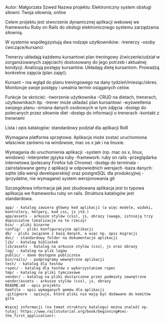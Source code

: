 Autor: Małgorzata Szwed
Nazwa projektu: Elektroniczny system obsługi siłowni: Twoja siłownia, online 

Celem projektu jest stworzenie dynamicznej aplikacji webowej we frameworku Ruby on Rails do obsługi elektronicznego systemu zarządzania siłownią.

W systemie współegzystują dwa rodzaje użytkowników:
-trenerzy
-osoby ćwiczące/kursanci

Trenerzy układają każdemu kursantowi plan treningowy (ćwiczenie/udział w zorganizowanych zajęciach) dostosowany do jego potrzeb i aktualnej kondycji. Analizują postępy kursantów. Układają dietę kursantom. Prowadzą konkretne zajęcia (plan zajęć).

Kursant – ma wgląd do planu treningowego na dany tydzień/miesiąc/okres. Monitoruje swoje postępy i urealnia termin osiąganych celów.  

Funkcje (w skrócie):
-tworzenie użytkownika
-CRUD na dietach, trenerach, użytkownikach itp.
-trener może układać plan kursantowi
-wyświetlenia swojego planu
-zmiana danych osobowych w tym zdjęcia
-dostęp do polecanych przez siłownie diet
-dostęp do informacji o trenerach
-kontakt z trenerami 

Lista i opis katalogów: standardowy podział dla aplikacji RoR

Wymagana platforma sprzętowa: Aplikacja może zostać uruchomiona właściwie zarówno na windowsie, mac os x jak i na linuxie.

Wymagania do uruchomienia aplikacji:
-system (np. mac os x, linux, windows)
-interpreter języka ruby
-framework: ruby on rails
-przeglądarka internetowa (polecany Firefox lub Chrome)
-dostęp do terminala
-zainstalowane gemy z aplikacji w odpowiednich wersjach
-baza danych: sqlite (dla wersji developerskiej) oraz postgreSQL dla produkcyjnej
-(przydatne, nie wymagane) system wersjonowania git 


Szczegółowa informacja jak jest zbudowana aplikacja
jest to typowa aplikacja we frameworku ruby on rails. Struktura katalogów jest standardowa.

	app/ - katalog zawiera główny kod aplikacji (a więc modele, widoki, kontrolery, helpery, kod css, js itd.)
	app/assets - arkusze stylów (css), js, obrazy (uwaga, istnieją trzy dopszczalne lokalizacje na te rzeczy)
	bin/ - pliki binarne
	config/ - pliki konfiguracyjne aplikacji
	db/ - pliki związane z bazą danych, a więc np. opis migracji
	doc/ - standardowy folder na dokumentacje aplikacji
	lib/ - katalog bibliotek
	lib/assets - katalog na arkusze stylów (css), js oraz obrazy
	log/ - katalog na plik logów
	public/ - dane dostępne publicznie
	bin/rails/ - podprogramy wewnętrzne aplikacji
	test/ - katalog dla testów
	rspec/ - katalog dla testów z wykorzystaniem rspec
	tmp/ - katalog na pliki tymczasowe
	vendor/ - katalog na pliki dostarczone przez podmioty zewnętrzne
	vendor/assets - arkusze stylów (css), js, obrazy
	README.md - opis projektu
	Gemfile - opis wymaganych gemów dla aplikacji
	.gitignore - opisuje, które pliki nie mają być dodawane do komitów gita

	Więcej informacji (na temat struktury katalogu) można znaleźć np. tutaj: https://www.railstutorial.org/book/beginning#sec-the_first_application):